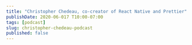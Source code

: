```yaml
---
title: "Christopher Chedeau, co-creator of React Native and Prettier"
publishDate: 2020-06-017 T10:00-07:00
tags: [podcast]
slug: christopher-chedeau-podcast
published: false
---
```

